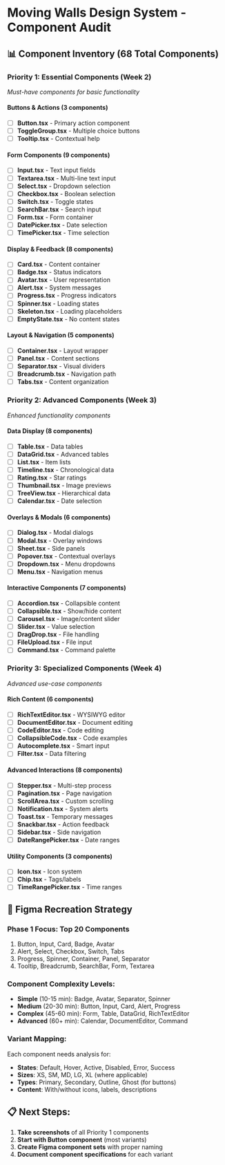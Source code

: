 # Moving Walls Design System - Component Audit

## 📊 Component Inventory (68 Total Components)

### **Priority 1: Essential Components** (Week 2)
*Must-have components for basic functionality*

#### **Buttons & Actions** (3 components)
- [ ] **Button.tsx** - Primary action component
- [ ] **ToggleGroup.tsx** - Multiple choice buttons  
- [ ] **Tooltip.tsx** - Contextual help

#### **Form Components** (9 components)
- [ ] **Input.tsx** - Text input fields
- [ ] **Textarea.tsx** - Multi-line text input
- [ ] **Select.tsx** - Dropdown selection
- [ ] **Checkbox.tsx** - Boolean selection
- [ ] **Switch.tsx** - Toggle states
- [ ] **SearchBar.tsx** - Search input
- [ ] **Form.tsx** - Form container
- [ ] **DatePicker.tsx** - Date selection
- [ ] **TimePicker.tsx** - Time selection

#### **Display & Feedback** (8 components)
- [ ] **Card.tsx** - Content container
- [ ] **Badge.tsx** - Status indicators
- [ ] **Avatar.tsx** - User representation
- [ ] **Alert.tsx** - System messages
- [ ] **Progress.tsx** - Progress indicators
- [ ] **Spinner.tsx** - Loading states
- [ ] **Skeleton.tsx** - Loading placeholders
- [ ] **EmptyState.tsx** - No content states

#### **Layout & Navigation** (5 components)
- [ ] **Container.tsx** - Layout wrapper
- [ ] **Panel.tsx** - Content sections  
- [ ] **Separator.tsx** - Visual dividers
- [ ] **Breadcrumb.tsx** - Navigation path
- [ ] **Tabs.tsx** - Content organization

### **Priority 2: Advanced Components** (Week 3)
*Enhanced functionality components*

#### **Data Display** (8 components)
- [ ] **Table.tsx** - Data tables
- [ ] **DataGrid.tsx** - Advanced tables
- [ ] **List.tsx** - Item lists
- [ ] **Timeline.tsx** - Chronological data
- [ ] **Rating.tsx** - Star ratings
- [ ] **Thumbnail.tsx** - Image previews
- [ ] **TreeView.tsx** - Hierarchical data
- [ ] **Calendar.tsx** - Date selection

#### **Overlays & Modals** (6 components)
- [ ] **Dialog.tsx** - Modal dialogs
- [ ] **Modal.tsx** - Overlay windows
- [ ] **Sheet.tsx** - Side panels
- [ ] **Popover.tsx** - Contextual overlays
- [ ] **Dropdown.tsx** - Menu dropdowns
- [ ] **Menu.tsx** - Navigation menus

#### **Interactive Components** (7 components)
- [ ] **Accordion.tsx** - Collapsible content
- [ ] **Collapsible.tsx** - Show/hide content
- [ ] **Carousel.tsx** - Image/content slider
- [ ] **Slider.tsx** - Value selection
- [ ] **DragDrop.tsx** - File handling
- [ ] **FileUpload.tsx** - File input
- [ ] **Command.tsx** - Command palette

### **Priority 3: Specialized Components** (Week 4)
*Advanced use-case components*

#### **Rich Content** (6 components)
- [ ] **RichTextEditor.tsx** - WYSIWYG editor
- [ ] **DocumentEditor.tsx** - Document editing
- [ ] **CodeEditor.tsx** - Code editing
- [ ] **CollapsibleCode.tsx** - Code examples
- [ ] **Autocomplete.tsx** - Smart input
- [ ] **Filter.tsx** - Data filtering

#### **Advanced Interactions** (8 components)
- [ ] **Stepper.tsx** - Multi-step process
- [ ] **Pagination.tsx** - Page navigation
- [ ] **ScrollArea.tsx** - Custom scrolling
- [ ] **Notification.tsx** - System alerts
- [ ] **Toast.tsx** - Temporary messages
- [ ] **Snackbar.tsx** - Action feedback
- [ ] **Sidebar.tsx** - Side navigation
- [ ] **DateRangePicker.tsx** - Date ranges

#### **Utility Components** (3 components)
- [ ] **Icon.tsx** - Icon system
- [ ] **Chip.tsx** - Tags/labels
- [ ] **TimeRangePicker.tsx** - Time ranges

## 🎯 **Figma Recreation Strategy**

### **Phase 1 Focus: Top 20 Components**
1. Button, Input, Card, Badge, Avatar
2. Alert, Select, Checkbox, Switch, Tabs
3. Progress, Spinner, Container, Panel, Separator
4. Tooltip, Breadcrumb, SearchBar, Form, Textarea

### **Component Complexity Levels:**
- **Simple** (10-15 min): Badge, Avatar, Separator, Spinner
- **Medium** (20-30 min): Button, Input, Card, Alert, Progress  
- **Complex** (45-60 min): Form, Table, DataGrid, RichTextEditor
- **Advanced** (60+ min): Calendar, DocumentEditor, Command

### **Variant Mapping:**
Each component needs analysis for:
- **States**: Default, Hover, Active, Disabled, Error, Success
- **Sizes**: XS, SM, MD, LG, XL (where applicable)
- **Types**: Primary, Secondary, Outline, Ghost (for buttons)
- **Content**: With/without icons, labels, descriptions

## 📋 **Next Steps:**
1. **Take screenshots** of all Priority 1 components
2. **Start with Button component** (most variants)
3. **Create Figma component sets** with proper naming
4. **Document component specifications** for each variant
